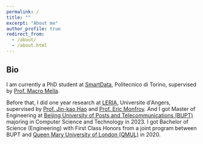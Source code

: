 ```yaml
---
permalink: /
title: ""
excerpt: "About me"
author_profile: true
redirect_from: 
  - /about/
  - /about.html
---
```


## Bio
I am currently a PhD student at [SmartData](https://smartdata.polito.it/), Politecnico di Torino, supervised by [Prof. Macro Mella](https://www.telematica.polito.it/member/marco-mellia/). 

Before that, I did one year research at [LERIA](https://leria.univ-angers.fr/), Universite d'Angers, supervised by [Prof. Jin-kao Hao](https://leria-info.univ-angers.fr/~jinkao.hao/) and [Prof. Eric Monfroy](https://www.univ-angers.fr/fr/acces-directs/annuaire-2/m/o/uduser-e-monfroy-fr.html). And I got Master of Engineering at [Beijing University of Posts and Telecommunications (BUPT)](https://en.wikipedia.org/wiki/Beijing_University_of_Posts_and_Telecommunications) majoring in Computer Science and Technology in 2023. I got Bachelor of Science (Engineering) with First Class Honors from a joint program between BUPT and [Queen Mary University of London (QMUL)](https://www.qmul.ac.uk/) in 2020.
